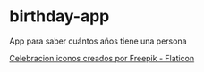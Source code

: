 # birthday-app
 App para saber cuántos años tiene una persona

<a href="https://www.flaticon.es/iconos-gratis/celebracion" title="celebracion iconos">Celebracion iconos creados por Freepik - Flaticon</a>